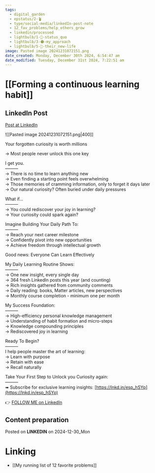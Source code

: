 ```yaml
---
tags:
  - digital_garden
  - epstatus/2-🪴
  - type/social-media/linkedIn-post-note
  - 12_fav_problems/help_others_grow
  - linkedin/processed
  - lightbulb/1-🔴-status_quo
  - lightbulb/3-🟠-my_approach
  - lightbulb/5-🔵-their_new-life
image: Pasted image 20241231072151.png
date_created: Monday, December 30th 2024, 6:54:47 am
date_modified: Tuesday, December 31st 2024, 7:22:51 am
---
```

# [[Forming a continuous learning habit]]
## LinkedIn Post
[Post at LinkedIn](https://www.linkedin.com/posts/sebastiankamilli_your-forgotten-curiosity-is-worth-millions-activity-7279390776520785920-hKUY?utm_source=share&utm_medium=member_desktop)

![[Pasted image 20241231072151.png|400]]

Your forgotten curiosity is worth millions  
  
→ Most people never unlock this one key  
  
I get you.  
———  
→ There is no time to learn anything new  
→ Even finding a starting point feels overwhelming  
→ Those memories of cramming information, only to forget it days later  
→ Our natural curiosity? Often buried under daily pressures  
  
What if...  
———  
→ You could rediscover your joy in learning?  
→ Your curiosity could spark again?  
  
Imagine Building Your Daily Path To:  
———  
→ Reach your next career milestone  
→ Confidently pivot into new opportunities  
→ Achieve freedom through intellectual growth  

Good news: Everyone Can Learn Effectively  

My Daily Learning Routine Shows:  
———  
→ One new insight, every single day  
→ 364 fresh LinkedIn posts this year (and counting)  
→ Rich insights gathered from community comments  
→ Daily reading: books, Matter articles, new perspectives  
→ Monthly course completion - minimum one per month  
  
My Success Foundation:  
———  
→ High-efficiency personal knowledge management  
→ Understanding of habit formation and micro-steps  
→ Knowledge compounding principles  
→ Rediscovered joy in learning  
  
Ready To Begin?  
———  
I help people master the art of learning:  
→ Learn with purpose  
→ Retain with ease  
→ Recall naturally  
  
Take Your First Step to Unlock you Curiosity again:  
———  
➠ Subscribe for exclusive learning insights: [https://lnkd.in/esp_hSYp](https://lnkd.in/esp_hSYp)

👉 [FOLLOW ME on LinkedIn](https://www.linkedin.com/comm/mynetwork/discovery-see-all?usecase=PEOPLE_FOLLOWS&followMember=sebastiankamilli)

## Content preparation

Posted on **LINKEDIN** on 2024-12-30_Mon
# Linking
+ [[My running list of 12 favorite problems]]